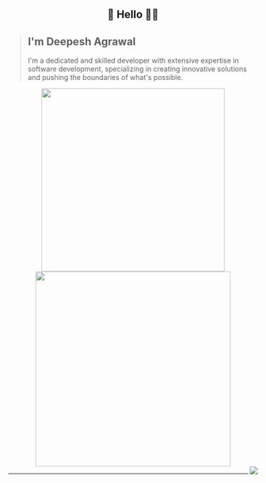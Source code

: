 ## <p align="center">🌟 Hello 👩‍💻 </p>

> ## I'm Deepesh Agrawal
> I'm a dedicated and skilled developer with extensive expertise in software development, specializing in creating innovative solutions and pushing the boundaries of what's possible.

<div align="center" display="flex">
<img width="370px" src="https://github-readme-stats.vercel.app/api?username=Deepesh76780&show_icons=true&theme=transparent&hide_border=true" />
<img width="394px" src="https://github-readme-streak-stats.herokuapp.com/?user=Deepesh76780&theme=transparent&hide_border=true" />
</div>
<img align="right" src="https://komarev.com/ghpvc/?username=Deepesh76780&style=flat-square&color=232323">
<hr>


